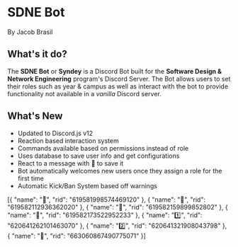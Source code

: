 # SDNE Bot

By Jacob Brasil

## What's it do?

The **SDNE Bot** or **Syndey** is a Discord Bot built for the **Software Design & Network Engineering** program's Discord Server. The Bot allows users to set their roles such as year & campus as well as interact with the bot to provide functionality not available in a *vanilla* Discord server.

## What's New

- Updated to Discord.js v12
- Reaction based interaction system
- Commands available based on permissions instead of role
- Uses database to save user info and get configurations
- React to a message with 📌 to save it
- Bot automatically welcomes new users once they assign a role for the first time
- Automatic Kick/Ban System based off warnings

[{
        "name": "📗",
        "rid": "619581998574469120"
    }, {
        "name": "📘",
        "rid": "619582112936362020"
    }, {
        "name": "📙",
        "rid": "619582159899852802"
    }, {
        "name": "🧾",
        "rid": "619582173522952233"
    }, {
        "name": "1️⃣",
        "rid": "620641262101463070"
    }, {
        "name": "2️⃣",
        "rid": "620641321908043798"
    }, {
        "name": "👻",
        "rid": "663060867490775071"
    }]